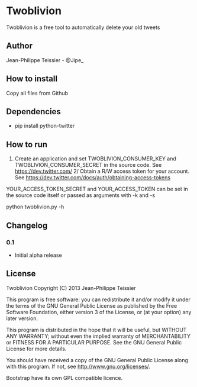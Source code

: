 # Twoblivion

Twoblivion is a free tool to automatically delete your old tweets

## Author 

Jean-Philippe Teissier - @Jipe_ 

## How to install

Copy all files from Github

## Dependencies

* pip install python-twitter

## How to run

1. Create an application and set TWOBLIVION_CONSUMER_KEY and TWOBLIVION_CONSUMER_SECRET in the source code. See https://dev.twitter.com/ 
2/ Obtain a R/W access token for your account. See https://dev.twitter.com/docs/auth/obtaining-access-tokens

YOUR_ACCESS_TOKEN_SECRET and YOUR_ACCESS_TOKEN can be set in the source code itself or passed as arguments with -k and -s

python twoblivion.py -h

## Changelog

### 0.1
 * Initial alpha release

## License

Twoblivion
Copyright (C) 2013 Jean-Philippe Teissier

This program is free software: you can redistribute it and/or modify
it under the terms of the GNU General Public License as published by
the Free Software Foundation, either version 3 of the License, or
(at your option) any later version.

This program is distributed in the hope that it will be useful,
but WITHOUT ANY WARRANTY; without even the implied warranty of
MERCHANTABILITY or FITNESS FOR A PARTICULAR PURPOSE.  See the
GNU General Public License for more details.

You should have received a copy of the GNU General Public License
along with this program.  If not, see <http://www.gnu.org/licenses/>.

Bootstrap have its own GPL compatible licence.